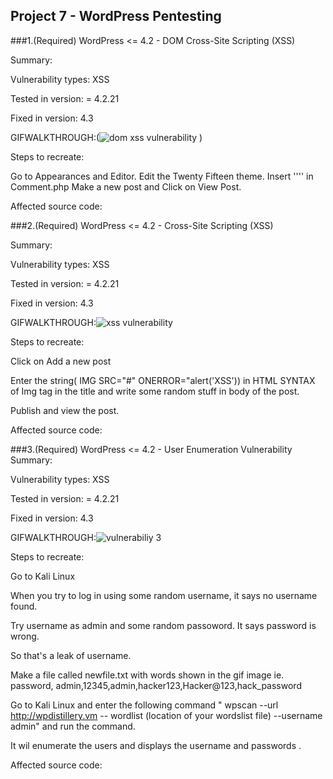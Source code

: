 ## Project 7 - WordPress Pentesting

###1.(Required) WordPress <= 4.2 - DOM  Cross-Site Scripting (XSS)

Summary: 

  Vulnerability types: XSS

  Tested in version: = 4.2.21
        
   Fixed in version: 4.3

GIFWALKTHROUGH:(![dom xss vulnerability](https://user-images.githubusercontent.com/17356647/46977771-a5302a80-d092-11e8-92fc-be91a98563c4.gif)
)

Steps to recreate: 

  Go to Appearances and Editor.
  Edit the Twenty Fifteen theme.
  Insert ''<SCRIPT>alert('XSS')</SCRIPT>'' in Comment.php
  Make a new post and Click on View Post.
  
 Affected source code:
  
###2.(Required) WordPress <= 4.2 -  Cross-Site Scripting (XSS)

Summary:

Vulnerability types: XSS

  Tested in version: = 4.2.21
        
   Fixed in version: 4.3
   
   GIFWALKTHROUGH:![xss vulnerability](https://user-images.githubusercontent.com/17356647/46978126-a3b33200-d093-11e8-9b5b-e9a5c82c6ee8.gif)
   
   Steps to recreate:
   
   Click on Add a new post
   
   Enter the string( IMG SRC="#" ONERROR="alert('XSS')) in HTML SYNTAX of Img tag in the title and write some random stuff in body of the post.
   
   Publish and view the post.
   
  Affected source code: 
   
 ###3.(Required) WordPress <= 4.2 -  User Enumeration Vulnerability
 Summary:

  Vulnerability types: XSS

  Tested in version: = 4.2.21
        
   Fixed in version: 4.3
   
   GIFWALKTHROUGH:![vulnerabiliy 3](https://user-images.githubusercontent.com/17356647/46978263-1e7c4d00-d094-11e8-8029-8ea3d67f1a31.gif)
   
 Steps to recreate:
 
 Go to Kali Linux
 
 When you try to log in using some random username, it says no username found.
 
 Try username as admin and some random passoword. It says password is wrong.
 
 So that's a leak of username.
 
 Make a file called newfile.txt with words shown in the gif image ie. password, admin,12345,admin,hacker123,Hacker@123,hack_password
 
 Go to Kali Linux and enter the following command " wpscan --url http://wpdistillery.vm  -- wordlist (location of your wordslist file) --username admin" and run the command.
 
 It wil enumerate the users and displays the username and passwords .
 
Affected source code: 

   
   


